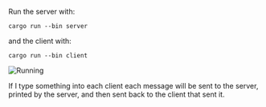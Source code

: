 Run the server with:
```
cargo run --bin server
```

and the client with:
```
cargo run --bin client
```

![Running](https://cdn.discordapp.com/attachments/314315831465213953/1235902534602981396/image.png?ex=66360f6e&is=6634bdee&hm=243f952bbcbf29572fbbc2ea79c95b9bffc52180cea4535a5f1dedff8a21a68a&)

If I type something into each client each message will be sent to the server, printed by the server, and then sent back to the client that sent it.